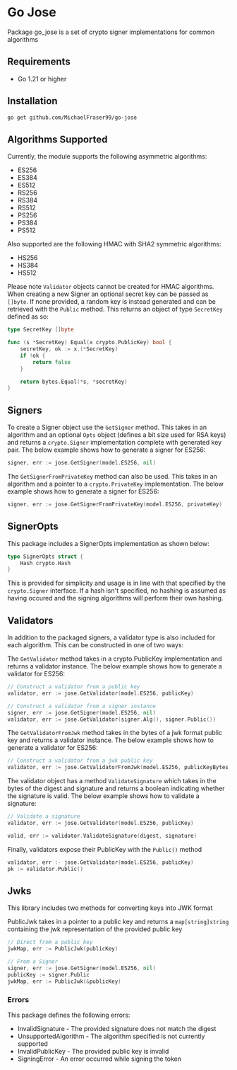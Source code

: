 # Go Jose
Package go_jose is a set of crypto signer implementations for common algorithms

## Requirements
- Go 1.21 or higher

## Installation
```bash
go get github.com/MichaelFraser99/go-jose
```

## Algorithms Supported
Currently, the module supports the following asymmetric algorithms:
- ES256
- ES384
- ES512
- RS256
- RS384
- RS512
- PS256
- PS384
- PS512

Also supported are the following HMAC with SHA2 symmetric algorithms:
- HS256
- HS384
- HS512

Please note `Validator` objects cannot be created for HMAC algorithms. When creating a new Signer an optional secret key can be passed as `[]byte`. If none provided, a random key is instead generated and can be retrieved with the `Public` method. This returns an object of type `SecretKey` defined as so:
```go
type SecretKey []byte

func (s *SecretKey) Equal(x crypto.PublicKey) bool {
	secretKey, ok := x.(*SecretKey)
	if !ok {
		return false
	}

	return bytes.Equal(*s, *secretKey)
}
```

## Signers
To create a Signer object use the `GetSigner` method. This takes in an algorithm and an optional `Opts` object (defines a bit size used for RSA keys) and returns a `crypto.Signer` implementation complete with generated key pair. The below example shows how to generate a signer for ES256:
```go
signer, err := jose.GetSigner(model.ES256, nil)
```

The `GetSignerFromPrivateKey` method can also be used. This takes in an algorithm and a pointer to a `crypto.PrivateKey` implementation. The below example shows how to generate a signer for ES256:
```go
signer, err := jose.GetSignerFromPrivateKey(model.ES256, privateKey)
```

## SignerOpts
This package includes a SignerOpts implementation as shown below:
```go
type SignerOpts struct {
	Hash crypto.Hash
}
```
This is provided for simplicity and usage is in line with that specified by the `crypto.Signer` interface. If a hash isn't specified, no hashing is assumed as having occured and the signing algorithms will perform their own hashing.

## Validators
In addition to the packaged signers, a validator type is also included for each algorithm. This can be constructed in one of two ways:

The `GetValidator` method takes in a crypto.PublicKey implementation and returns a validator instance. The below example shows how to generate a validator for ES256:
```go
// Construct a validator from a public key
validator, err := jose.GetValidator(model.ES256, publicKey)

// Construct a validator from a signer instance
signer, err := jose.GetSigner(model.ES256, nil)
validator, err := jose.GetValidator(signer.Alg(), signer.Public())
```

The `GetValidatorFromJwk` method takes in the bytes of a jwk format public key and returns a validator instance. The below example shows how to generate a validator for ES256:
```go
// Construct a validator from a jwk public key
validator, err := jose.GetValidatorFromJwk(model.ES256, publicKeyBytes)
```

The validator object has a method `ValidateSignature` which takes in the bytes of the digest and signature and returns a boolean indicating whether the signature is valid. The below example shows how to validate a signature:
```go
// Validate a signature
validator, err := jose.GetValidator(model.ES256, publicKey)

valid, err := validator.ValidateSignature(digest, signature)
```

Finally, validators expose their PublicKey with the `Public()` method
```go
validator, err :- jose.GetValidator(model.ES256, publicKey)
pk := validator.Public()
```

## Jwks
This library includes two methods for converting keys into JWK format

PublicJwk takes in a pointer to a public key and returns a `map[string]string` containing the jwk representation of the provided public key
```go
// Direct from a public key
jwkMap, err := PublicJwk(publicKey)

// From a Signer
signer, err := jose.GetSigner(model.ES256, nil)
publicKey := signer.Public
jwkMap, err := PublicJwk(&publicKey)
```

### Errors
This package defines the following errors:
- InvalidSignature - The provided signature does not match the digest
- UnsupportedAlgorithm - The algorithm specified is not currently supported
- InvalidPublicKey - The provided public key is invalid
- SigningError - An error occurred while signing the token
